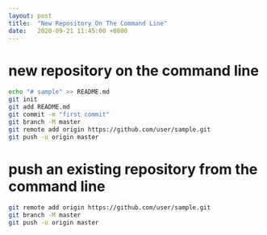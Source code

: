 ```yaml
---
layout: post
title:  "New Repository On The Command Line"
date:   2020-09-21 11:45:00 +0800
---
```


# new repository on the command line
```bash
echo "# sample" >> README.md
git init
git add README.md
git commit -m "first commit"
git branch -M master
git remote add origin https://github.com/user/sample.git
git push -u origin master
```

# push an existing repository from the command line
```bash
git remote add origin https://github.com/user/sample.git
git branch -M master
git push -u origin master
```
